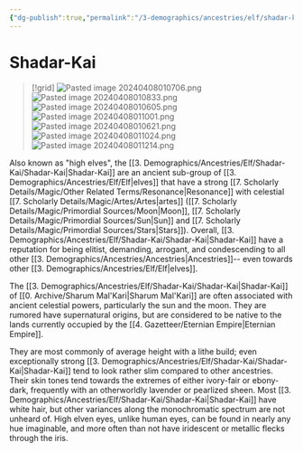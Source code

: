 ```yaml
---
{"dg-publish":true,"permalink":"/3-demographics/ancestries/elf/shadar-kai/shadar-kai/","noteIcon":""}
---
```


# Shadar-Kai

>[!grid]
>![Pasted image 20240408010706.png](/img/user/x.%20Assets/Attachments/Pasted%20image%2020240408010706.png)
>![Pasted image 20240408010833.png](/img/user/x.%20Assets/Attachments/Pasted%20image%2020240408010833.png)
>![Pasted image 20240408010605.png](/img/user/x.%20Assets/Attachments/Pasted%20image%2020240408010605.png)
>![Pasted image 20240408011001.png](/img/user/x.%20Assets/Attachments/Pasted%20image%2020240408011001.png)
>![Pasted image 20240408010621.png](/img/user/x.%20Assets/Attachments/Pasted%20image%2020240408010621.png)
>![Pasted image 20240408011024.png](/img/user/x.%20Assets/Attachments/Pasted%20image%2020240408011024.png)
>![Pasted image 20240408011214.png](/img/user/x.%20Assets/Attachments/Pasted%20image%2020240408011214.png)

Also known as "high elves", the [[3. Demographics/Ancestries/Elf/Shadar-Kai/Shadar-Kai\|Shadar-Kai]] are an ancient sub-group of [[3. Demographics/Ancestries/Elf/Elf\|elves]] that have a strong [[7. Scholarly Details/Magic/Other Related Terms/Resonance\|Resonance]] with celestial [[7. Scholarly Details/Magic/Artes/Artes\|artes]] ([[7. Scholarly Details/Magic/Primordial Sources/Moon\|Moon]], [[7. Scholarly Details/Magic/Primordial Sources/Sun\|Sun]] and [[7. Scholarly Details/Magic/Primordial Sources/Stars\|Stars]]). Overall, [[3. Demographics/Ancestries/Elf/Shadar-Kai/Shadar-Kai\|Shadar-Kai]] have a reputation for being elitist, demanding, arrogant, and condescending to all other [[3. Demographics/Ancestries/Ancestries\|Ancestries]]-- even towards other [[3. Demographics/Ancestries/Elf/Elf\|elves]]. 

The [[3. Demographics/Ancestries/Elf/Shadar-Kai/Shadar-Kai\|Shadar-Kai]] of [[0. Archive/Sharum Mal'Kari\|Sharum Mal'Kari]] are often associated with ancient celestial powers, particularly the sun and the moon.
They are rumored have supernatural origins, but are considered to be native to the lands currently occupied by the [[4. Gazetteer/Eternian Empire\|Eternian Empire]]. 

They are most commonly of average height with a lithe build; even exceptionally strong [[3. Demographics/Ancestries/Elf/Shadar-Kai/Shadar-Kai\|Shadar-Kai]] tend to look rather slim compared to other ancestries. Their skin tones tend towards the extremes of either ivory-fair or ebony-dark, frequently with an otherworldly lavender or pearlized sheen. Most [[3. Demographics/Ancestries/Elf/Shadar-Kai/Shadar-Kai\|Shadar-Kai]] have white hair, but other variances along the monochromatic spectrum are not unheard of. High elven eyes, unlike human eyes, can be found in nearly any hue imaginable, and more often than not have iridescent or metallic flecks through the iris. 